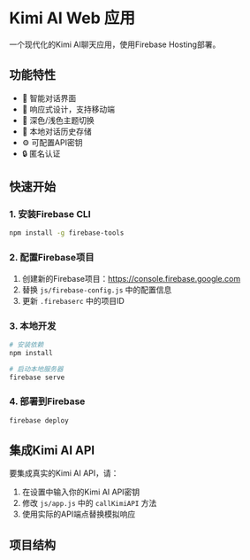 # Kimi AI Web 应用

一个现代化的Kimi AI聊天应用，使用Firebase Hosting部署。

## 功能特性

- 💬 智能对话界面
- 🎨 响应式设计，支持移动端
- 🌙 深色/浅色主题切换
- 💾 本地对话历史存储
- ⚙️ 可配置API密钥
- 🔒 匿名认证

## 快速开始

### 1. 安装Firebase CLI

```bash
npm install -g firebase-tools
```

### 2. 配置Firebase项目

1. 创建新的Firebase项目：https://console.firebase.google.com
2. 替换 `js/firebase-config.js` 中的配置信息
3. 更新 `.firebaserc` 中的项目ID

### 3. 本地开发

```bash
# 安装依赖
npm install

# 启动本地服务器
firebase serve
```

### 4. 部署到Firebase

```bash
firebase deploy
```

## 集成Kimi AI API

要集成真实的Kimi AI API，请：

1. 在设置中输入你的Kimi AI API密钥
2. 修改 `js/app.js` 中的 `callKimiAPI` 方法
3. 使用实际的API端点替换模拟响应

## 项目结构